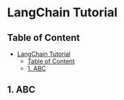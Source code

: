 # LangChain Tutorial

## Table of Content

- [LangChain Tutorial](#langchain-tutorial)
  - [Table of Content](#table-of-content)
  - [1. ABC](#1-abc)

## 1. ABC
